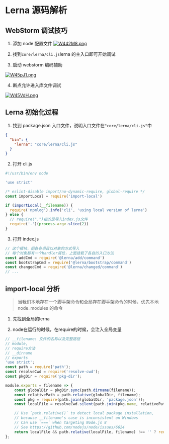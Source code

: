 # Lerna 源码解析

## WebStorm 调试技巧

1. 添加 node 配置文件
   [![W442M8.png](https://z3.ax1x.com/2021/07/27/W442M8.png)](https://imgtu.com/i/W442M8)

2. 找到`core/lerna/cli.js`lerna 的主入口即可开始调试

3. 启动 webstorm 编码辅助

[![W45pJ1.png](https://z3.ax1x.com/2021/07/27/W45pJ1.png)](https://imgtu.com/i/W45pJ1)

4. 断点允许进入库文件调试

[![W45VdH.png](https://z3.ax1x.com/2021/07/27/W45VdH.png)](https://imgtu.com/i/W45VdH)

## Lerna 初始化过程

1. 找到 package.json 入口文件，说明入口文件在`"core/lerna/cli.js"`中

```json
{
  "bin": {
    "lerna": "core/lerna/cli.js"
  }
}
```

2. 打开 cli.js

```js
#!/usr/bin/env node

'use strict'

/* eslint-disable import/no-dynamic-require, global-require */
const importLocal = require('import-local')

if (importLocal(__filename)) {
  require('npmlog').info('cli', 'using local version of lerna')
} else {
  // require(".")指的是导入index.js文件
  require('.')(process.argv.slice(2))
}
```

3. 打开 index.js

```js
// 这个模块，把各各项目以对象的方式导入
// 每个对象都有一个handler属性，上面挂载了各自的入口方法
const addCmd = require('@lerna/add/command')
const bootstrapCmd = require('@lerna/bootstrap/command')
const changedCmd = require('@lerna/changed/command')
// ...
```

## import-local 分析

> 当我们本地存在一个脚手架命令和全局存在脚手架命令的时候，优先本地 node_modules 的命令

1. 先找到全局的lerna

2. node在运行的时候，在require的时候，会注入全局变量

```js
// __filename: 文件的名称以及完整路径
// module, 
// require方法
// __dirname
// exports
'use strict';
const path = require('path');
const resolveCwd = require('resolve-cwd');
const pkgDir = require('pkg-dir');

module.exports = filename => {
	const globalDir = pkgDir.sync(path.dirname(filename));
	const relativePath = path.relative(globalDir, filename);
	const pkg = require(path.join(globalDir, 'package.json'));
	const localFile = resolveCwd.silent(path.join(pkg.name, relativePath));

	// Use `path.relative()` to detect local package installation,
	// because __filename's case is inconsistent on Windows
	// Can use `===` when targeting Node.js 8
	// See https://github.com/nodejs/node/issues/6624
	return localFile && path.relative(localFile, filename) !== '' ? require(localFile) : null;
};
```